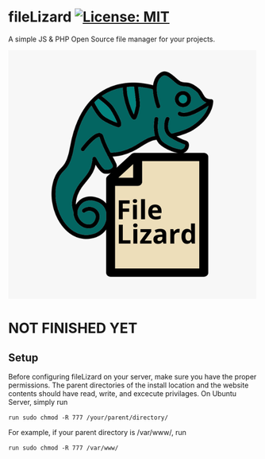 # fileLizard [![License: MIT](https://img.shields.io/badge/License-MIT-yellow.svg)](/LICENSE)
A simple JS & PHP Open Source file manager for your projects.


![logo](/Assets/logo.png)



<h1>NOT FINISHED YET</h1>

<h2>Setup</h2>
Before configuring fileLizard on your server, make sure you have the proper permissions. The parent directories of the install location and the website contents should have read, write, and excecute privilages. On Ubuntu Server, simply run 

```
run sudo chmod -R 777 /your/parent/directory/
```

For example, if your parent directory is /var/www/, run

```
run sudo chmod -R 777 /var/www/
```
